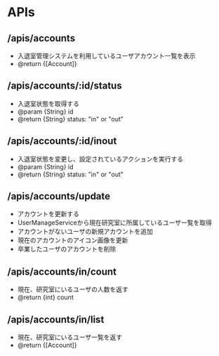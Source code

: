 # APIs
## /apis/accounts
* 入退室管理システムを利用しているユーザアカウント一覧を表示
* @return {[Account]}

## /apis/accounts/:id/status
* 入退室状態を取得する
* @param {String} id
* @return {String} status: "in" or "out"

## /apis/accounts/:id/inout
* 入退室状態を変更し、設定されているアクションを実行する
* @param {String} id
* @return {String} status: "in" or "out"

## /apis/accounts/update
* アカウントを更新する
* UserManageServiceから現在研究室に所属しているユーザ一覧を取得
* アカウントがないユーザの新規アカウントを追加
* 現在のアカウントのアイコン画像を更新
* 卒業したユーザのアカウントを削除

## /apis/accounts/in/count
* 現在、研究室にいるユーザの人数を返す
* @return {int} count

## /apis/accounts/in/list
* 現在、研究室にいるユーザ一覧を返す
* @return {[Account]} 



